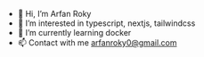 - 👋 Hi, I’m Arfan Roky
- 👀 I’m interested in typescript, nextjs, tailwindcss
- 🌱 I’m currently learning docker
- 📫 Contact with me [arfanroky0@gmail.com](arfanroky0@gmail.com)

<!---
arfanroky-github/arfanroky-github is a ✨ special ✨ repository because its `README.md` (this file) appears on your GitHub profile.
You can click the Preview link to take a look at your changes.
--->
